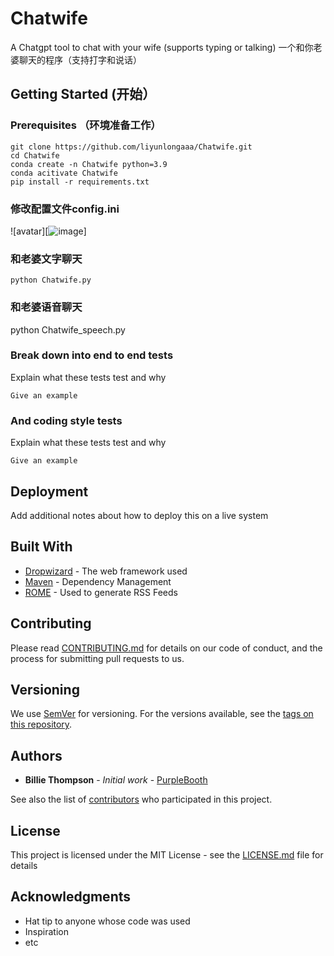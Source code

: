 # Chatwife
A Chatgpt tool to chat with your wife (supports typing or talking) 一个和你老婆聊天的程序（支持打字和说话）

## Getting Started (开始）

### Prerequisites （环境准备工作）

```
git clone https://github.com/liyunlongaaa/Chatwife.git
cd Chatwife
conda create -n Chatwife python=3.9
conda acitivate Chatwife
pip install -r requirements.txt
```
### 修改配置文件config.ini
![avatar][![image](https://github.com/liyunlongaaa/Chatwife/assets/49556860/16780e53-d1d9-4f03-af78-6bbbf57cb613)]

### 和老婆文字聊天

```
python Chatwife.py
```

### 和老婆语音聊天

python Chatwife_speech.py

### Break down into end to end tests

Explain what these tests test and why

```
Give an example
```

### And coding style tests

Explain what these tests test and why

```
Give an example
```

## Deployment

Add additional notes about how to deploy this on a live system

## Built With

* [Dropwizard](http://www.dropwizard.io/1.0.2/docs/) - The web framework used
* [Maven](https://maven.apache.org/) - Dependency Management
* [ROME](https://rometools.github.io/rome/) - Used to generate RSS Feeds

## Contributing

Please read [CONTRIBUTING.md](https://gist.github.com/PurpleBooth/b24679402957c63ec426) for details on our code of conduct, and the process for submitting pull requests to us.

## Versioning

We use [SemVer](http://semver.org/) for versioning. For the versions available, see the [tags on this repository](https://github.com/your/project/tags). 

## Authors

* **Billie Thompson** - *Initial work* - [PurpleBooth](https://github.com/PurpleBooth)

See also the list of [contributors](https://github.com/your/project/contributors) who participated in this project.

## License

This project is licensed under the MIT License - see the [LICENSE.md](LICENSE.md) file for details

## Acknowledgments

* Hat tip to anyone whose code was used
* Inspiration
* etc
